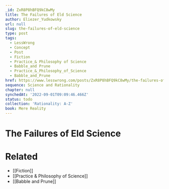 ```yaml
---
_id: ZxR8P8hBFQ9kC8wMy
title: The Failures of Eld Science
author: Eliezer_Yudkowsky
url: null
slug: the-failures-of-eld-science
type: post
tags:
  - LessWrong
  - Concept
  - Post
  - Fiction
  - Practice_& Philosophy of Science
  - Babble_and Prune
  - Practice_&_Philosophy_of_Science
  - Babble_and_Prune
href: https://www.lesswrong.com/posts/ZxR8P8hBFQ9kC8wMy/the-failures-of-eld-science
sequence: Science and Rationality
chapter: null
synchedAt: '2022-09-01T09:09:46.466Z'
status: todo
collection: 'Rationality: A-Z'
book: Mere Reality
---
```


# The Failures of Eld Science


# Related

- [[Fiction]]
- [[Practice & Philosophy of Science]]
- [[Babble and Prune]]